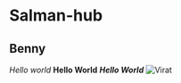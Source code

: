 # Salman-hub
## Benny
*Hello world*
**Hello World**
***Hello World***
![Virat](![image](https://user-images.githubusercontent.com/84430276/142843597-e9d61e73-2fa4-45a9-ab1b-5debd6709c18.png)
)
